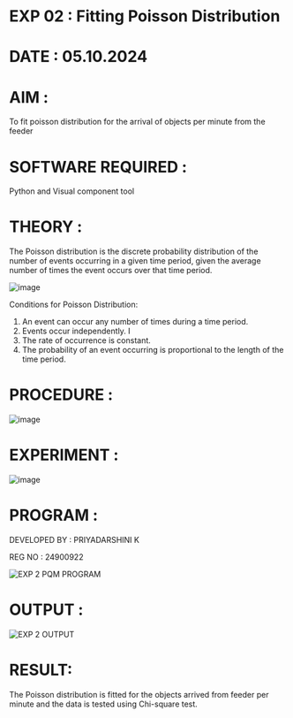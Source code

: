 # EXP 02 : Fitting Poisson Distribution
# DATE : 05.10.2024

# AIM : 

To fit poisson distribution for the arrival of objects per minute from the feeder

# SOFTWARE REQUIRED :  

Python and Visual component tool

# THEORY :

The Poisson distribution is the discrete probability distribution of the number of events occurring in a given time period, given the average number of times the event occurs over that time period.

![image](https://user-images.githubusercontent.com/104613195/166248326-fd042076-8b0b-40c4-8b11-1d8e8fcb74db.png)

 Conditions for Poisson Distribution:

1. An event can occur any number of times during a time period.
2. Events occur independently. I
3. The rate of occurrence is constant.
4. The probability of an event occurring is proportional to the length of the time period. 
 
# PROCEDURE :

![image](https://user-images.githubusercontent.com/104613195/166251988-d0c53205-6080-4f7b-ae4c-398178586637.png)

# EXPERIMENT :

![image](https://user-images.githubusercontent.com/103921593/230282876-f4a5afbf-cac1-4648-a1b0-c78840638a8e.png)

# PROGRAM :
DEVELOPED BY : PRIYADARSHINI K

REG NO : 24900922

![EXP 2 PQM PROGRAM](https://github.com/user-attachments/assets/df813278-35da-4a52-9ada-217b42f5ff37)

# OUTPUT : 

![EXP 2 OUTPUT](https://github.com/user-attachments/assets/d69a7441-80d7-46de-8e0f-86a4bf497f73)

# RESULT:

The Poisson distribution is fitted for the objects arrived from feeder per minute and the data is tested using Chi-square test. 
 
